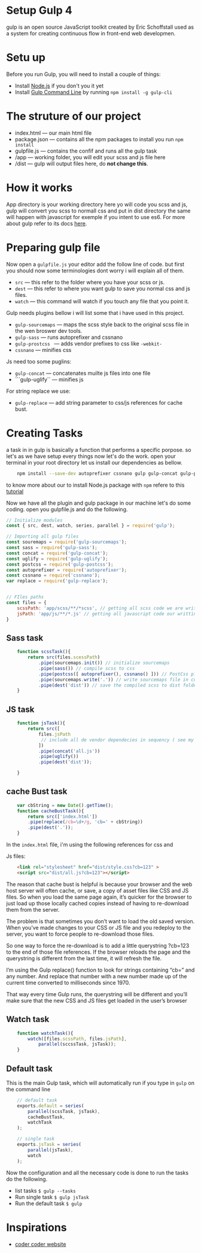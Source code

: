 # Setup Gulp 4

gulp is an open source JavaScript toolkit created by Eric Schoffstall used as a system for creating continuous flow in front-end web developmen.

# Setu up

Before you run Gulp, you will need to install a couple of things:

- Install [Node.js](https://nodejs.org/en/) if you don't you it yet
- Install [Gulp Command Line](https://www.npmjs.com/package/gulp-cli) by running ```npm install -g gulp-cli ```

# The struture of our project

- index.html &mdash; our main html file
- package.json &mdash; contains all the npm packages to install you run ```npm install```
- gulpfile.js &mdash; contains the confif and runs all the gulp task
- /app &mdash; working folder, you will edit your scss and js file here
- /dist &mdash; gulp will output files here, do **not change this**.

# How it works

App directory is your working directory here yo will code you scss and js, gulp will convert you scss to normall css and put in dist directory the same will happen with javascript for exemple if you intent to use es6. For more about gulp refer to its docs [here](https://gulpjs.com/docs/en/getting-started/quick-start).

# Preparing gulp file

Now open a ```gulpfile.js``` your editor add the follow line of code. but first you should now some terminologies dont worry i will explain all of them.

- ```src``` &mdash; this refer to the folder where you have your scss or js.
- ```dest``` &mdash; this refer to where you want gulp to save you normal css and js files.
- ```watch``` &mdash; this command will watch if you touch any file that you point it.

Gulp needs plugins bellow i will list some that i have used in this project.

- ```gulp-sourcemaps``` &mdash; maps the scss style back to the original scss file in the wen broswer dev tools.
- ```gulp-sass``` &mdash; runs autoprefixer and cssnano
- ```gulp-prostcss ``` &mdash; adds vendor prefixes to css like ```-webkit-```
- ```cssnano``` &mdash; minifies css

Js need too some puglins:
- ```gulp-concat``` &mdash; concatenates muilte js files into one file
- ```gulp-uglify`` &mdash; minifies js

For string replace we use:

- ```gulp-replace``` &mdash; add string parameter to css/js references for cache bust.

# Creating Tasks

a task in in gulp is basically a function that performs a specific porpose. so let's as we have setup every things now let's do the work. open your terminal in your root directory let us install our dependencies as bellow.
```bash
    npm install --save-dev autoprefixer cssnano gulp gulp-concat gulp-postcss gulp-replace gulp-sass gulp-sourcemaps gulp-uglify
```

to know more about our to install Node.js package with ```npm``` refere to this [tutorial](https://www.sitepoint.com/beginners-guide-node-package-manager/)

 Now we have all the plugin and gulp package in our machine let's do some coding. open you gulpfile.js and do the following.

```javascript
// Initialize modules
const { src, dest, watch, series, parallel } = require('gulp');

// Importing all gulp files
const souremaps = require('gulp-sourcemaps');
const sass = require('gulp-sass');
const concat = require('gulp-concat');
const uglify = require('gulp-uglify');
const postcss = require('gulp-postcss');
const autoprefixer = require('autoprefixer');
const cssnano = require('cssnano');
var replace = require('gulp-replace');


// FIles paths
const files = {
    scssPath: 'app/scss/**/*scss', // getting all scss code we are writting
    jsPath: 'app/js/**/*.js' // getting all javascript code our writting
}
```
## Sass task

```javascript
    function scssTask(){
        return src(files.scessPath)
            .pipe(sourcemaps.init()) // initialize sourcemaps
            .pipe(sass()) // compile scss to css
            .pipe(postcss([ autoprefixer(), cssnano() ])) // PostCss plugins
            .pipe(sourcemaps.write('.')) // write sourcemaps file in current directory
            .pipe(dest('dist')) // save the compiled scss to dist folder
    }
```

## JS task

```javascript
    function jsTask(){
        return src([
            files.jsPath
             // include all de vendor dependecies in sequency ( see my code in case of dout )
            ])
            .pipe(concat('all.js'))
            .pipe(uglify())
            .pipe(dest('dist'));

    }
```

## cache Bust task

```javascript
    var cbString = new Date().getTime();
    function cacheBustTask(){
        return src(['index.html'])
        .pipe(replace(/cb=\d+/g, 'cb=' + cbString))
        .pipe(dest('.'));
    }
```
In the ```index.html``` file, i'm using the following references for css and 

Js files:

```html
    <link rel="stylesheet" href="dist/style.css?cb=123" >
    <script src="dist/all.js?cb=123"></script>
```

The reason that cache bust is helpful is because your browser and the web host server will often cache, or save, a copy of asset files like CSS and JS files. So when you load the same page again, it’s quicker for the browser to just load up those locally cached copies instead of having to re-download them from the server.

The problem is that sometimes you don’t want to load the old saved version. When you’ve made changes to your CSS or JS file and you redeploy to the server, you want to force people to re-download those files.

So one way to force the re-download is to add a little querystring 
 ?cb=123 to the end of those file references. If the browser reloads the page and the querystring is different from the last time, it will refresh the file.

I’m using the Gulp replace() function to look for strings containing “cb=” and any number. And replace that number with a new number made up of the current time converted to milliseconds since 1970.

That way every time Gulp runs, the querystring will be different and you’ll make sure that the new CSS and JS files get loaded in the user’s browser

## Watch task

```javascript
    function watchTask(){
        watch([files.scssPath, files.jsPath],
            parallel(sccssTask, jsTask));
    }
```

## Default task

This is the main Gulp task, which will automatically run if you type in ```gulp``` on the command line

```javascript
    // default task
    exports.default = series(
        parallel(scssTask, jsTask),
        cacheBustTask,
        watchTask
    );
```

```javascript
    // single task
    exports.jsTask = series(
        parallel(jsTask),
        watch
    );
```

Now the configuration and all the necessary code is done to run the tasks do the following.

- list tasks ```$ gulp --tasks```
- Run single task ``` $ gulp jsTask ```
- Run the default task ``` $ gulp ```

# Inspirations

- [coder coder website](https://coder-coder.com/gulp-4-walk-through/)
